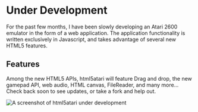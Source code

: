 # Under Development

For the past few months, I have been slowly developing an Atari 2600 emulator in the form of a web application.  The application functionality is written exclusively in Javascript, and takes advantage of several new HTML5 features.

## Features

Among the new HTML5 APIs, html5atari will feature Drag and drop, the new gamepad API, web audio, HTML canvas, FileReader, and many more... Check back soon to see updates, or take a fork and help out.

![A screenshot of html5atari under development](/downloads/jstoudt/html5atari/screenshot.jpg)